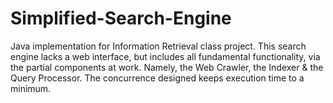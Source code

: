 # Simplified-Search-Engine
Java implementation for Information Retrieval class project. This search engine lacks a web interface, but includes all fundamental functionality, via the partial components at work.
Namely, the Web Crawler, the Indexer & the Query Processor. The concurrence designed keeps execution time to a minimum.
